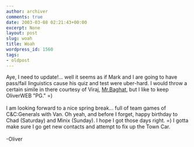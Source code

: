 ```yaml
---
author: archiver
comments: true
date: 2003-03-08 02:21:43+00:00
excerpt: None
layout: post
slug: woah
title: Woah
wordpress_id: 1560
tags:
- oldpost
---
```


Aye, I need to update!... well it seems as if Mark and I are going to have pass/fail linguistics cause his quiz and test were uber-hard. I would throw a certain simile in there courtesy of Viraj, <a href=http://www.baghat.com>Mr.Baghat</a>, but I like to keep OliverWEB "PG." =)<br /><br />I am looking forward to a nice spring break... full of team games of C&C:Generals with Van. Oh yeah, and before I forget, happy birthday to Chad (Saturday) and Minix (Sunday). I hope I got those days right. =) I gotta make sure I go get new contacts and attempt to fix up the Town Car.<br /><br />-Oliver